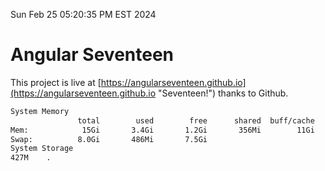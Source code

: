 Sun Feb 25 05:20:35 PM EST 2024

# Angular Seventeen


This project is live at [https://angularseventeen.github.io](https://angularseventeen.github.io "Seventeen!") thanks to Github.

```bash
System Memory
               total        used        free      shared  buff/cache   available
Mem:            15Gi       3.4Gi       1.2Gi       356Mi        11Gi        11Gi
Swap:          8.0Gi       486Mi       7.5Gi
System Storage
427M	.
```
